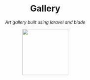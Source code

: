 # 

<div>
    <h1 align="center"> Gallery</h1>
</div>

<p align="center"><em>Art gallery built using laravel and blade </em></p>

<div align="center">
    <a href="https://laravel.com/"><img src="https://i.ibb.co/X543zL7/images-removebg-preview.png" width="150"></a>
</div>


<div>
    <br>
    <br>
    <br>
    <br>
</div>

